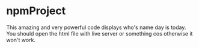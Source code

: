 # npmProject
This amazing and very powerful code displays who's name day is today. You should open the html file with live server or something cos otherwise it won't work.
